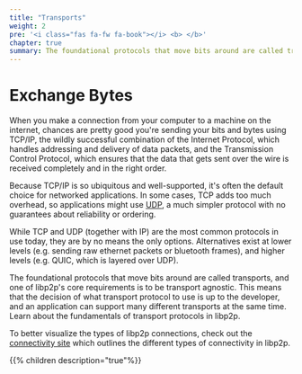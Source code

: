 ```yaml
---
title: "Transports"
weight: 2
pre: '<i class="fas fa-fw fa-book"></i> <b> </b>'
chapter: true
summary: The foundational protocols that move bits around are called transports, and one of libp2p's core requirements is to be transport agnostic. Learn about the transport protocols in libp2p.
---
```


# Exchange Bytes

When you make a connection from your computer to a machine on the internet,
chances are pretty good you're sending your bits and bytes using TCP/IP, the
wildly successful combination of the Internet Protocol, which handles addressing
and delivery of data packets, and the Transmission Control Protocol, which
ensures that the data that gets sent over the wire is received completely and in
the right order.

Because TCP/IP is so ubiquitous and well-supported, it's often the default
choice for networked applications. In some cases, TCP adds too much overhead,
so applications might use [UDP](https://en.wikipedia.org/wiki/User_Datagram_Protocol),
a much simpler protocol with no guarantees about reliability or ordering.

While TCP and UDP (together with IP) are the most common protocols in use today,
they are by no means the only options. Alternatives exist at lower levels
(e.g. sending raw ethernet packets or bluetooth frames), and higher levels
(e.g. QUIC, which is layered over UDP).

The foundational protocols that move bits around are called transports, and one of 
libp2p's core requirements is to be transport agnostic. This means that the decision 
of what transport protocol to use is up to the developer, and an application can support 
many different transports at the same time. Learn about the fundamentals of transport 
protocols in libp2p.

To better visualize the types of libp2p connections, check out the
[connectivity site](https://connectivity.libp2p.io/) which outlines the different types 
of connectivity in libp2p.

{{% children description="true"%}}
